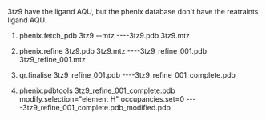 3tz9 have the ligand AQU, but the phenix database don't have the reatraints ligand AQU.


1. phenix.fetch_pdb 3tz9 --mtz    ----3tz9.pdb 3tz9.mtz

2. phenix.refine 3tz9.pdb 3tz9.mtz    ----3tz9_refine_001.pdb 3tz9_refine_001.mtz

3. qr.finalise 3tz9_refine_001.pdb    ----3tz9_refine_001_complete.pdb

4. phenix.pdbtools 3tz9_refine_001_complete.pdb modify.selection="element H" occupancies.set=0 ----3tz9_refine_001_complete.pdb_modified.pdb
